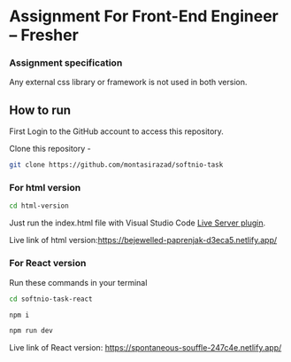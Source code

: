 # Assignment For Front-End Engineer – Fresher

### Assignment specification

<span style='color:"red";background-color:"lightblue"'>Any external css library or framework is not used in both version.</span>

## How to run

First Login to the GitHub account to access this repository.

Clone this repository -

```sh
git clone https://github.com/montasirazad/softnio-task
```

### For html version

```sh
cd html-version

```

Just run the index.html file with Visual Studio Code [Live Server plugin](https://marketplace.visualstudio.com/items?itemName=ritwickdey.LiveServer).

Live link of html version:https://bejewelled-paprenjak-d3eca5.netlify.app/

### For React version

Run these commands in your terminal

```sh
cd softnio-task-react
```

```sh
npm i
```

```sh
npm run dev
```

Live link of React version: https://spontaneous-souffle-247c4e.netlify.app/
